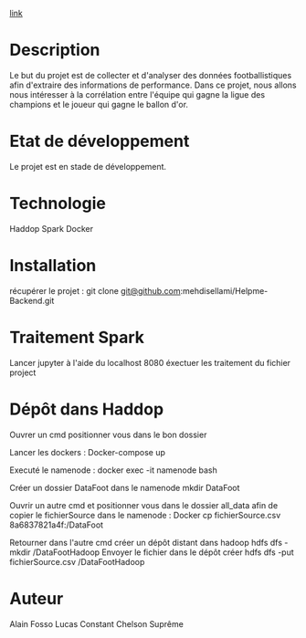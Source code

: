 
<a href="https://github.com/SUPREMEchelson/BigDataProject/blob/main/all_data/bigDataimage.jpg">link</a>

# Description

Le but du projet est de collecter et d'analyser des données footballistiques afin d'extraire des informations de performance.
Dans ce projet, nous allons nous intéresser à la corrélation entre l'équipe qui gagne la ligue des champions et le joueur qui gagne le ballon d'or.

# Etat de développement
Le projet est en stade de développement.

# Technologie
Haddop
Spark
Docker

# Installation

récupérer le projet :
git clone git@github.com:mehdisellami/Helpme-Backend.git

# Traitement Spark

Lancer jupyter à l'aide du localhost 8080 
éxectuer les traitement du fichier project

# Dépôt dans Haddop

Ouvrer un cmd positionner vous dans le bon dossier

Lancer les dockers :
Docker-compose up

Executé le namenode :
docker exec -it namenode bash

Créer un dossier DataFoot dans le namenode
mkdir DataFoot

Ouvrir un autre cmd et positionner vous dans le dossier all_data afin de copier le fichierSource dans le namenode :
Docker cp fichierSource.csv 8a6837821a4f:/DataFoot

Retourner dans l'autre cmd créer un dépôt distant dans hadoop
hdfs dfs -mkdir /DataFootHadoop
Envoyer le fichier dans le dépôt créer
hdfs dfs -put fichierSource.csv /DataFootHadoop












# Auteur

Alain Fosso
Lucas Constant
Chelson Suprême


